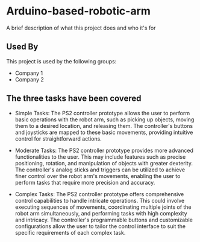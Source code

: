 # Arduino-based-robotic-arm

A brief description of what this project does and who it's for

## Used By

This project is used by the following groups:

- Company 1
- Company 2


## The three tasks have been covered

- Simple Tasks: The PS2 controller prototype allows the user to perform basic operations with the robot arm, such as picking up objects, moving them to a desired location, and releasing them. The controller's buttons and joysticks are mapped to these basic movements, providing intuitive control for straightforward actions.

- Moderate Tasks: The PS2 controller prototype provides more advanced functionalities to the user. This may include features such as precise positioning, rotation, and manipulation of objects with greater dexterity. The controller's analog sticks and triggers can be utilized to achieve finer control over the robot arm's movements, enabling the user to perform tasks that require more precision and accuracy.

- Complex Tasks: The PS2 controller prototype offers comprehensive control capabilities to handle intricate operations. This could involve executing sequences of movements, coordinating multiple joints of the robot arm simultaneously, and performing tasks with high complexity and intricacy. The controller's programmable buttons and customizable configurations allow the user to tailor the control interface to suit the specific requirements of each complex task.
